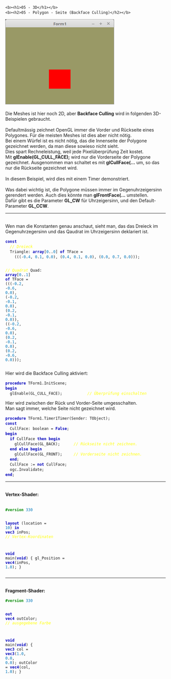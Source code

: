     <b><h1>05 - 3D</h1></b>
    <b><h2>05 - Polygon - Seite (Backface Culling)</h2></b>
<img src="image.png" alt="Selfhtml"><br><br>
Die Meshes ist hier noch 2D, aber <b>Backface Culling</b> wird in folgenden 3D-Beispielen gebraucht.<br>
<br>
Defaultmässig zeichnet OpenGL immer die Vorder und Rückseite eines Polygones. Für die meisten Meshes ist dies aber nicht nötig.<br>
Bei einem Würfel ist es nicht nötig, das die Innenseite der Polygone gezeichnet werden, da man diese sowieso nicht sieht.<br>
Dies spart Rechneleistung, weil jede Pixelüberprüfung Zeit kostet.<br>
Mit <b>glEnable(GL_CULL_FACE);</b> wird nur die Vorderseite der Polygone gezeichnet. Ausgenommen man schaltet es mit <b>glCullFace(...</b> um, so das nur die Rückseite gezeichnet wird.<br>
<br>
In diesem Beispiel, wird dies mit einem Timer demonstriert.<br>
<br>
Was dabei wichtig ist, die Polygone müssen immer im Gegenuhrzeigersinn gerendert werden. Auch dies könnte man <b>glFrontFace(...</b> umstellen.<br>
Dafür gibt es die Parameter <b>GL_CW</b> für Uhrzeigersinn, und den Default-Parameter <b>GL_CCW</b>.<br>
<hr><br>
Wen man die Konstanten genau anschaut, sieht man, das das Dreieck im Gegenuhrzegersinn und das Qaudrat im Uhrzeigersinn deklariert ist.<br>
<pre><code><b><font color="0000BB">const</font></b>
  <i><font color="#FFFF00">// Dreieck</font></i>
  Triangle: <b><font color="0000BB">array</font></b>[<font color="#0077BB">0</font>..<font color="#0077BB">0</font>] <b><font color="0000BB">of</font></b> TFace =
    (((-<font color="#0077BB">0</font>.<font color="#0077BB">4</font>, <font color="#0077BB">0</font>.<font color="#0077BB">1</font>, <font color="#0077BB">0</font>.<font color="#0077BB">0</font>), (<font color="#0077BB">0</font>.<font color="#0077BB">4</font>, <font color="#0077BB">0</font>.<font color="#0077BB">1</font>, <font color="#0077BB">0</font>.<font color="#0077BB">0</font>), (<font color="#0077BB">0</font>.<font color="#0077BB">0</font>, <font color="#0077BB">0</font>.<font color="#0077BB">7</font>, <font color="#0077BB">0</font>.<font color="#0077BB">0</font>)));

  <i><font color="#FFFF00">// Quadrat</font></i>
  Quad: <b><font color="0000BB">array</font></b>[<font color="#0077BB">0</font>..<font color="#0077BB">1</font>] <b><font color="0000BB">of</font></b> TFace =
    (((-<font color="#0077BB">0</font>.<font color="#0077BB">2</font>, -<font color="#0077BB">0</font>.<font color="#0077BB">6</font>, <font color="#0077BB">0</font>.<font color="#0077BB">0</font>), (-<font color="#0077BB">0</font>.<font color="#0077BB">2</font>, -<font color="#0077BB">0</font>.<font color="#0077BB">1</font>, <font color="#0077BB">0</font>.<font color="#0077BB">0</font>), (<font color="#0077BB">0</font>.<font color="#0077BB">2</font>, -<font color="#0077BB">0</font>.<font color="#0077BB">1</font>, <font color="#0077BB">0</font>.<font color="#0077BB">0</font>)),
    ((-<font color="#0077BB">0</font>.<font color="#0077BB">2</font>, -<font color="#0077BB">0</font>.<font color="#0077BB">6</font>, <font color="#0077BB">0</font>.<font color="#0077BB">0</font>), (<font color="#0077BB">0</font>.<font color="#0077BB">2</font>, -<font color="#0077BB">0</font>.<font color="#0077BB">1</font>, <font color="#0077BB">0</font>.<font color="#0077BB">0</font>), (<font color="#0077BB">0</font>.<font color="#0077BB">2</font>, -<font color="#0077BB">0</font>.<font color="#0077BB">6</font>, <font color="#0077BB">0</font>.<font color="#0077BB">0</font>)));</pre></code>
Hier wird die Backface Culling aktiviert:<br>
<pre><code><b><font color="0000BB">procedure</font></b> TForm1.InitScene;
<b><font color="0000BB">begin</font></b>
  glEnable(GL_CULL_FACE);           <i><font color="#FFFF00">// Überprüfung einschalten</font></i></pre></code>
Hier wird zwischen der Rück und Vorder-Seite umgesschalten.<br>
Man sagt immer, welche Seite nicht gezeichnet wird.<br>
<pre><code><b><font color="0000BB">procedure</font></b> TForm1.Timer1Timer(Sender: TObject);
<b><font color="0000BB">const</font></b>
  CullFace: boolean = <b><font color="0000BB">False</font></b>;
<b><font color="0000BB">begin</font></b>
  <b><font color="0000BB">if</font></b> CullFace <b><font color="0000BB">then</font></b> <b><font color="0000BB">begin</font></b>
    glCullFace(GL_BACK);      <i><font color="#FFFF00">// Rückseite nicht zeichnen.</font></i>
  <b><font color="0000BB">end</font></b> <b><font color="0000BB">else</font></b> <b><font color="0000BB">begin</font></b>
    glCullFace(GL_FRONT);     <i><font color="#FFFF00">// Vorderseite nicht zeichnen.</font></i>
  <b><font color="0000BB">end</font></b>;
  CullFace := <b><font color="0000BB">not</font></b> CullFace;
  ogc.Invalidate;
<b><font color="0000BB">end</font></b>;</pre></code>
<hr><br>
<b>Vertex-Shader:</b><br>
<br>
<pre><code><b><font color="#008800">#version</font></b> <font color="#0077BB">330</font>

<b><font color="0000BB">layout</font></b> (location = <font color="#0077BB">10</font>) <b><font color="0000BB">in</font></b> <b><font color="0000BB">vec3</font></b> inPos; <i><font color="#FFFF00">// Vertex-Koordinaten</font></i>

<b><font color="0000BB">void</font></b> main(<b><font color="0000BB">void</font></b>)
{
  gl_Position = <b><font color="0000BB">vec4</font></b>(inPos, <font color="#0077BB">1</font>.<font color="#0077BB">0</font>);
}
</pre></code>
<hr><br>
<b>Fragment-Shader:</b><br>
<pre><code><b><font color="#008800">#version</font></b> <font color="#0077BB">330</font>

<b><font color="0000BB">out</font></b> <b><font color="0000BB">vec4</font></b> outColor;   <i><font color="#FFFF00">// ausgegebene Farbe</font></i>

<b><font color="0000BB">void</font></b> main(<b><font color="0000BB">void</font></b>)
{
  <b><font color="0000BB">vec3</font></b> col = <b><font color="0000BB">vec3</font></b>(<font color="#0077BB">1</font>.<font color="#0077BB">0</font>, <font color="#0077BB">0</font>.<font color="#0077BB">0</font>, <font color="#0077BB">0</font>.<font color="#0077BB">0</font>);
  outColor = <b><font color="0000BB">vec4</font></b>(col, <font color="#0077BB">1</font>.<font color="#0077BB">0</font>);
}
</pre></code>

